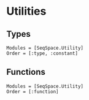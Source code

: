# Utilities

## Types
```@autodocs
Modules = [SeqSpace.Utility]
Order = [:type, :constant]
```

## Functions
```@autodocs
Modules = [SeqSpace.Utility]
Order = [:function]
```
